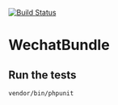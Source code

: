 [![Build Status](https://travis-ci.org/jean553/WechatBundle.svg?branch=master)](https://travis-ci.org/jean553/WechatBundle)

# WechatBundle

## Run the tests
```
vendor/bin/phpunit
```
